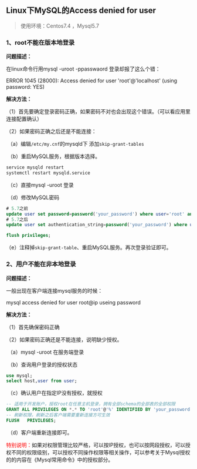 <!-- ---
title: MySQL-Access denied for
tags:
  - MySQL
categories: MySQL
summary: '本文整理Linux下Mysql连接问题解决方法。'
keywords: 'java,mysql,mysql Access denied for user,mysql无法本地登录，Access denied for user '
root'@'localhost' (using password: YES)，mysql access denied for user xxx@ip useing password'
author: Small-Rose /张小菜
abbrlink: 7c170969
date: 2020-06-21 22:00:00
---
 -->
## Linux下MySQL的Access denied for user

> 使用环境：Centos7.4 ，Mysql5.7

### 1、root不能在版本地登录

**问题描述：**

在linux命令行用mysql -uroot -ppasswaord 登录却报了这么个错：

ERROR 1045 (28000): Access denied for user 'root'@'localhost' (using password: YES)



**解决方法：**

（1）首先要确定登录密码正确，如果密码不对也会出现这个错误。（可以看应用里连接配置确认）

（2）如果密码正确之后还是不能连接：

​	（a）编辑`/etc/my.cnf`的mysqld下 添加`skip-grant-tables`

​	（b）重启MySQL服务，根据版本选择。

```bash
service mysqld restart
systemctl restart mysqld.service
```

​	（c）直接mysql -uroot 登录

​	（d）修改MySQL密码

```sql
# 5.7之前
update user set password=password('your_password') where user='root' and host='localhost';
# 5.7之后
update user set authentication_string=password('your_password') where user='root' and host='localhost';

flush privileges;
```

​	（e）注释掉`skip-grant-table`、重启MySQL服务。再次登录验证即可。



### 2、用户不能在非本地登录

**问题描述：**

一般出现在客户端连接mysql服务的时候：

mysql access denied for user root@ip useing password



**解决方法：**

（1）首先确保密码正确

（2）如果密码正确还是不能连接，说明缺少授权。

​	（a）mysql -uroot 在服务端登录

​	（b）查询用户登录的授权状态

```sql
use mysql;
select host,user from user;
```

​	（c）确认用户在指定IP没有授权，就授权

```sql
-- 适用于开发账户，授权root在任意主机登录，拥有全部schema的全部表的全部权限
GRANT ALL PRIVILEGES ON *.* TO 'root'@'%' IDENTIFIED BY 'your_password' WITH GRANT OPTION;
-- 刷新权限，刷新之后客户端需要重新连接方可生效
FLUSH   PRIVILEGES;
```

​	（d）客户端重新连接即可。

<font color="red" >特别说明：</font>如果对权限管理比较严格，可以按IP授权，也可以按网段授权，可以授权不同的权限级别，可以授权不同操作权限等相关操作，可以参考关于Mysql授权的的内容在《Mysql常用命令》中的授权部分。